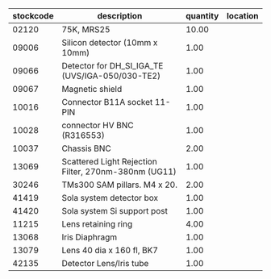 |stockcode|description|quantity|location|
|---------|-----------|--------|--------|
|02120|75K, MRS25|10.00||
|09006|Silicon detector (10mm x 10mm)|1.00||
|09066|Detector for DH_SI_IGA_TE (UVS/IGA-050/030-TE2)|1.00||
|09067|Magnetic shield|1.00||
|10016|Connector B11A socket 11-PIN|1.00||
|10028|connector HV BNC (R316553)|1.00||
|10037|Chassis BNC|2.00||
|13069|Scattered Light Rejection Filter, 270nm-380nm (UG11)|1.00||
|30246|TMs300 SAM pillars. M4 x 20.|2.00||
|41419|Sola system detector box|1.00||
|41420|Sola system Si support post|1.00||
|11215|Lens retaining ring|4.00||
|13068|Iris Diaphragm|1.00||
|13079|Lens 40 dia x 160 fl, BK7|1.00||
|42135|Detector Lens/Iris tube|1.00||
